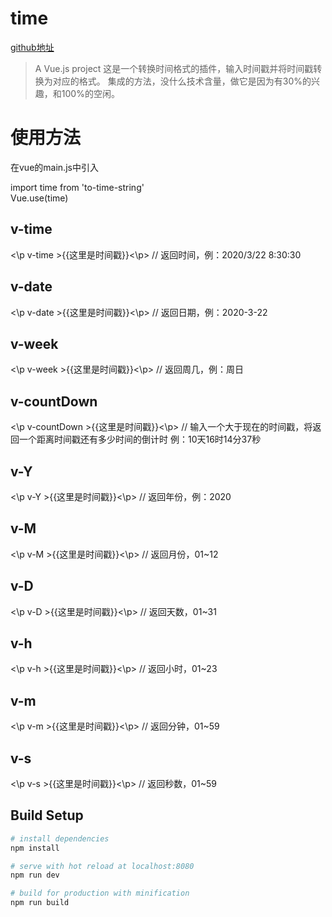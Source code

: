 # time

<a href="https://github.com/Jkssns/time">github地址</a>

> A Vue.js project
> 这是一个转换时间格式的插件，输入时间戳并将时间戳转换为对应的格式。
> 集成的方法，没什么技术含量，做它是因为有30%的兴趣，和100%的空闲。

# 使用方法

在vue的main.js中引入

import time from 'to-time-string'
<br>
Vue.use(time)


## v-time 
<\p v-time >{{这里是时间戳}}<\p>  // 返回时间，例：2020/3/22 8:30:30

## v-date 
<\p v-date >{{这里是时间戳}}<\p>  // 返回日期，例：2020-3-22

## v-week 
<\p v-week >{{这里是时间戳}}<\p>  // 返回周几，例：周日

## v-countDown
<\p v-countDown >{{这里是时间戳}}<\p>  // 输入一个大于现在的时间戳，将返回一个距离时间戳还有多少时间的倒计时 例：10天16时14分37秒

## v-Y
<\p v-Y >{{这里是时间戳}}<\p> // 返回年份，例：2020

## v-M
<\p v-M >{{这里是时间戳}}<\p> // 返回月份，01~12

## v-D
<\p v-D >{{这里是时间戳}}<\p> // 返回天数，01~31

## v-h
<\p v-h >{{这里是时间戳}}<\p> // 返回小时，01~23

## v-m
<\p v-m >{{这里是时间戳}}<\p> // 返回分钟，01~59

## v-s
<\p v-s >{{这里是时间戳}}<\p> // 返回秒数，01~59

## Build Setup

``` bash
# install dependencies
npm install

# serve with hot reload at localhost:8080
npm run dev

# build for production with minification
npm run build
```

